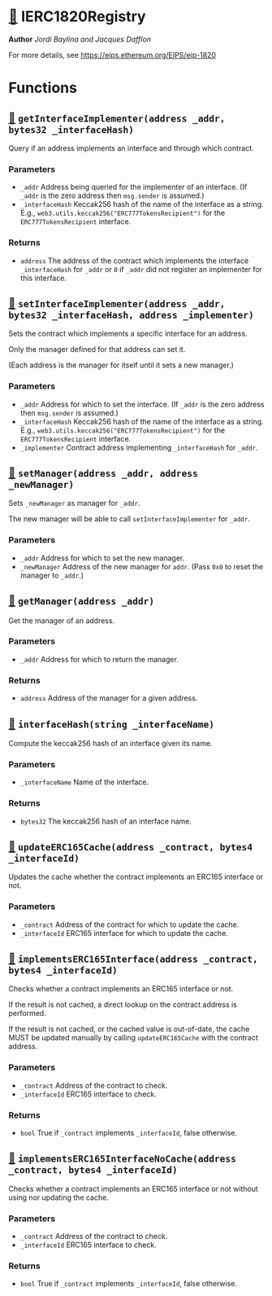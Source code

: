 # [🔗](/interfaces/IERC1820Registry.sol#L3) IERC1820Registry
**Author** _Jordi Baylina and Jacques Dafflon_

For more details, see https://eips.ethereum.org/EIPS/eip-1820
# Functions
## [🔗](/interfaces/IERC1820Registry.sol#L11) `getInterfaceImplementer(address _addr, bytes32 _interfaceHash)`

Query if an address implements an interface and through which contract.




### Parameters
* `_addr` Address being queried for the implementer of an interface.
(If `_addr` is the zero address then `msg.sender` is assumed.)
* `_interfaceHash` Keccak256 hash of the name of the interface as a string.
E.g., `web3.utils.keccak256("ERC777TokensRecipient")` for the `ERC777TokensRecipient` interface.
### Returns
* `address` The address of the contract which implements the interface `_interfaceHash` for `_addr`
or `0` if `_addr` did not register an implementer for this interface.

## [🔗](/interfaces/IERC1820Registry.sol#L22) `setInterfaceImplementer(address _addr, bytes32 _interfaceHash, address _implementer)`

Sets the contract which implements a specific interface for an address.

Only the manager defined for that address can set it.

(Each address is the manager for itself until it sets a new manager.)


### Parameters
* `_addr` Address for which to set the interface.
(If `_addr` is the zero address then `msg.sender` is assumed.)
* `_interfaceHash` Keccak256 hash of the name of the interface as a string.
E.g., `web3.utils.keccak256("ERC777TokensRecipient")` for the `ERC777TokensRecipient` interface.
* `_implementer` Contract address implementing `_interfaceHash` for `_addr`.

## [🔗](/interfaces/IERC1820Registry.sol#L34) `setManager(address _addr, address _newManager)`

Sets `_newManager` as manager for `_addr`.

The new manager will be able to call `setInterfaceImplementer` for `_addr`.




### Parameters
* `_addr` Address for which to set the new manager.
* `_newManager` Address of the new manager for `addr`. (Pass `0x0` to reset the manager to `_addr`.)

## [🔗](/interfaces/IERC1820Registry.sol#L42) `getManager(address _addr)`

Get the manager of an address.




### Parameters
* `_addr` Address for which to return the manager.
### Returns
* `address` Address of the manager for a given address.

## [🔗](/interfaces/IERC1820Registry.sol#L49) `interfaceHash(string _interfaceName)`

Compute the keccak256 hash of an interface given its name.




### Parameters
* `_interfaceName` Name of the interface.
### Returns
* `bytes32` The keccak256 hash of an interface name.

## [🔗](/interfaces/IERC1820Registry.sol#L59) `updateERC165Cache(address _contract, bytes4 _interfaceId)`

Updates the cache whether the contract implements an ERC165 interface or not.




### Parameters
* `_contract` Address of the contract for which to update the cache.
* `_interfaceId` ERC165 interface for which to update the cache.

## [🔗](/interfaces/IERC1820Registry.sol#L66) `implementsERC165Interface(address _contract, bytes4 _interfaceId)`

Checks whether a contract implements an ERC165 interface or not.

If the result is not cached, a direct lookup on the contract address is performed.

If the result is not cached, or the cached value is out-of-date, the cache MUST be updated manually by calling `updateERC165Cache` with the contract address.




### Parameters
* `_contract` Address of the contract to check.
* `_interfaceId` ERC165 interface to check.
### Returns
* `bool` True if `_contract` implements `_interfaceId`, false otherwise.

## [🔗](/interfaces/IERC1820Registry.sol#L78) `implementsERC165InterfaceNoCache(address _contract, bytes4 _interfaceId)`

Checks whether a contract implements an ERC165 interface or not without using nor updating the cache.




### Parameters
* `_contract` Address of the contract to check.
* `_interfaceId` ERC165 interface to check.
### Returns
* `bool` True if `_contract` implements `_interfaceId`, false otherwise.

